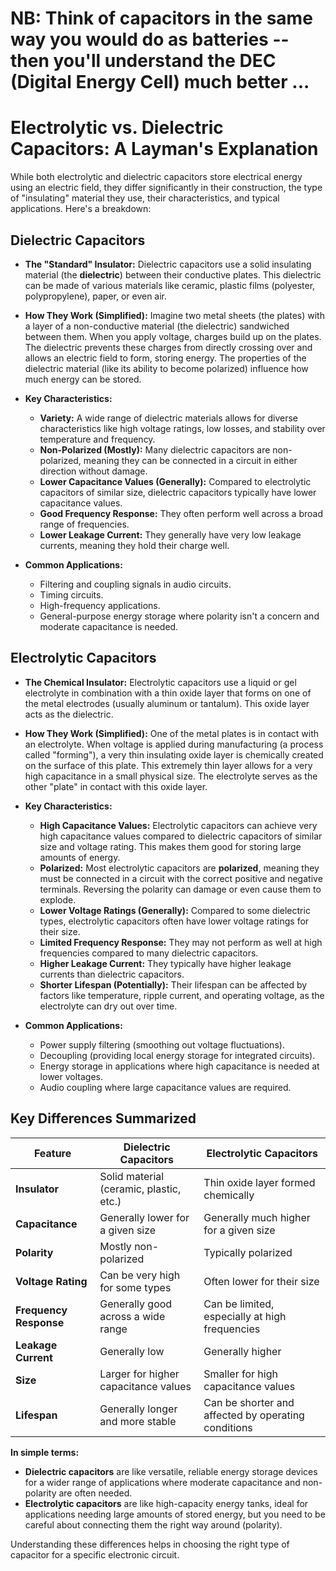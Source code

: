 # NB: Think of capacitors in the same way you would do as batteries -- then you'll understand the DEC (Digital Energy Cell) much better ...

# Electrolytic vs. Dielectric Capacitors: A Layman's Explanation

While both electrolytic and dielectric capacitors store electrical energy using an electric field, they differ significantly in their construction, the type of "insulating" material they use, their characteristics, and typical applications. Here's a breakdown:

## Dielectric Capacitors

* **The "Standard" Insulator:** Dielectric capacitors use a solid insulating material (the **dielectric**) between their conductive plates. This dielectric can be made of various materials like ceramic, plastic films (polyester, polypropylene), paper, or even air.

* **How They Work (Simplified):** Imagine two metal sheets (the plates) with a layer of a non-conductive material (the dielectric) sandwiched between them. When you apply voltage, charges build up on the plates. The dielectric prevents these charges from directly crossing over and allows an electric field to form, storing energy. The properties of the dielectric material (like its ability to become polarized) influence how much energy can be stored.

* **Key Characteristics:**
    * **Variety:** A wide range of dielectric materials allows for diverse characteristics like high voltage ratings, low losses, and stability over temperature and frequency.
    * **Non-Polarized (Mostly):** Many dielectric capacitors are non-polarized, meaning they can be connected in a circuit in either direction without damage.
    * **Lower Capacitance Values (Generally):** Compared to electrolytic capacitors of similar size, dielectric capacitors typically have lower capacitance values.
    * **Good Frequency Response:** They often perform well across a broad range of frequencies.
    * **Lower Leakage Current:** They generally have very low leakage currents, meaning they hold their charge well.

* **Common Applications:**
    * Filtering and coupling signals in audio circuits.
    * Timing circuits.
    * High-frequency applications.
    * General-purpose energy storage where polarity isn't a concern and moderate capacitance is needed.

## Electrolytic Capacitors

* **The Chemical Insulator:** Electrolytic capacitors use a liquid or gel electrolyte in combination with a thin oxide layer that forms on one of the metal electrodes (usually aluminum or tantalum). This oxide layer acts as the dielectric.

* **How They Work (Simplified):** One of the metal plates is in contact with an electrolyte. When voltage is applied during manufacturing (a process called "forming"), a very thin insulating oxide layer is chemically created on the surface of this plate. This extremely thin layer allows for a very high capacitance in a small physical size. The electrolyte serves as the other "plate" in contact with this oxide layer.

* **Key Characteristics:**
    * **High Capacitance Values:** Electrolytic capacitors can achieve very high capacitance values compared to dielectric capacitors of similar size and voltage rating. This makes them good for storing large amounts of energy.
    * **Polarized:** Most electrolytic capacitors are **polarized**, meaning they must be connected in a circuit with the correct positive and negative terminals. Reversing the polarity can damage or even cause them to explode.
    * **Lower Voltage Ratings (Generally):** Compared to some dielectric types, electrolytic capacitors often have lower voltage ratings for their size.
    * **Limited Frequency Response:** They may not perform as well at high frequencies compared to many dielectric capacitors.
    * **Higher Leakage Current:** They typically have higher leakage currents than dielectric capacitors.
    * **Shorter Lifespan (Potentially):** Their lifespan can be affected by factors like temperature, ripple current, and operating voltage, as the electrolyte can dry out over time.

* **Common Applications:**
    * Power supply filtering (smoothing out voltage fluctuations).
    * Decoupling (providing local energy storage for integrated circuits).
    * Energy storage in applications where high capacitance is needed at lower voltages.
    * Audio coupling where large capacitance values are required.

## Key Differences Summarized

| Feature          | Dielectric Capacitors                       | Electrolytic Capacitors                      |
| ---------------- | ------------------------------------------- | ------------------------------------------ |
| **Insulator** | Solid material (ceramic, plastic, etc.)     | Thin oxide layer formed chemically        |
| **Capacitance** | Generally lower for a given size          | Generally much higher for a given size      |
| **Polarity** | Mostly non-polarized                        | Typically polarized                         |
| **Voltage Rating**| Can be very high for some types            | Often lower for their size                  |
| **Frequency Response** | Generally good across a wide range        | Can be limited, especially at high frequencies |
| **Leakage Current**| Generally low                               | Generally higher                            |
| **Size** | Larger for higher capacitance values        | Smaller for high capacitance values         |
| **Lifespan** | Generally longer and more stable             | Can be shorter and affected by operating conditions |

**In simple terms:**

* **Dielectric capacitors** are like versatile, reliable energy storage devices for a wider range of applications where moderate capacitance and non-polarity are often needed.
* **Electrolytic capacitors** are like high-capacity energy tanks, ideal for applications needing large amounts of stored energy, but you need to be careful about connecting them the right way around (polarity).

Understanding these differences helps in choosing the right type of capacitor for a specific electronic circuit.

